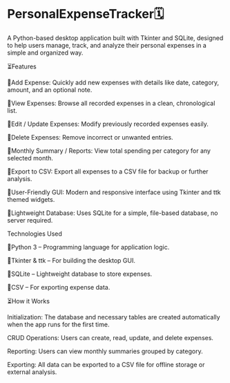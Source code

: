 # PersonalExpenseTracker🗓️
A Python-based desktop application built with Tkinter and SQLite, designed to help users manage, track, and analyze their personal expenses in a simple and organized way.

⏳Features

📌Add Expense: Quickly add new expenses with details like date, category, amount, and an optional note.

📌View Expenses: Browse all recorded expenses in a clean, chronological list.

📌Edit / Update Expenses: Modify previously recorded expenses easily.

📌Delete Expenses: Remove incorrect or unwanted entries.

📌Monthly Summary / Reports: View total spending per category for any selected month.

📌Export to CSV: Export all expenses to a CSV file for backup or further analysis.

📌User-Friendly GUI: Modern and responsive interface using Tkinter and ttk themed widgets.

📌Lightweight Database: Uses SQLite for a simple, file-based database, no server required.

Technologies Used

📌Python 3 – Programming language for application logic.

📌Tkinter & ttk – For building the desktop GUI.

📌SQLite – Lightweight database to store expenses.

📌CSV – For exporting expense data.

⏳How it Works

Initialization: The database and necessary tables are created automatically when the app runs for the first time.

CRUD Operations: Users can create, read, update, and delete expenses.

Reporting: Users can view monthly summaries grouped by category.

Exporting: All data can be exported to a CSV file for offline storage or external analysis.
